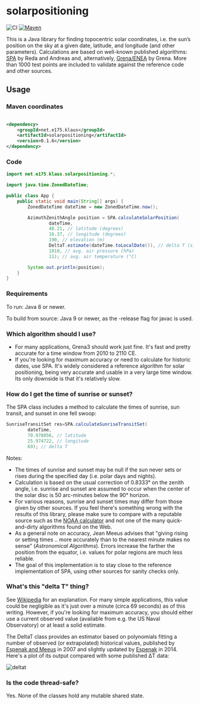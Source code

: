 # solarpositioning

![CI](https://github.com/KlausBrunner/solarpositioning/workflows/CI/badge.svg) [![Maven](https://img.shields.io/maven-central/v/net.e175.klaus/solarpositioning?color=dodgerblue)](https://search.maven.org/search?q=g:net.e175.klaus%20a:solarpositioning)

This is a Java library for finding topocentric solar coordinates, i.e. the sun’s position on the sky at a given date,
latitude, and longitude (and other parameters). Calculations are based on well-known published
algorithms: [SPA](http://dx.doi.org/10.1016/j.solener.2003.12.003) by Reda and Andreas and,
alternatively, [Grena/ENEA](http://dx.doi.org/10.1016/j.solener.2012.01.024) by Grena. More than 1000 test points are
included to validate against the reference code and other sources.

## Usage

### Maven coordinates

```xml

<dependency>
    <groupId>net.e175.klaus</groupId>
    <artifactId>solarpositioning</artifactId>
    <version>0.1.6</version>
</dependency>
```

### Code

```java
import net.e175.klaus.solarpositioning.*;

import java.time.ZonedDateTime;

public class App {
    public static void main(String[] args) {
        ZonedDateTime dateTime = new ZonedDateTime.now();

        AzimuthZenithAngle position = SPA.calculateSolarPosition(
                dateTime,
                48.21, // latitude (degrees)
                16.37, // longitude (degrees)
                190, // elevation (m)
                DeltaT.estimate(dateTime.toLocalDate()), // delta T (s)
                1010, // avg. air pressure (hPa)
                11); // avg. air temperature (°C)

        System.out.println(position);
    }
}
```

### Requirements

To run: Java 8 or newer.

To build from source: Java 9 or newer, as the -release flag for javac is used.

### Which algorithm should I use?

* For many applications, Grena3 should work just fine. It's fast and pretty accurate for a time window from 2010 to 2110
  CE.
* If you're looking for maximum accuracy or need to calculate for historic dates, use SPA. It's widely considered a
  reference algorithm for solar positioning, being very accurate and usable in a very large time window. Its only
  downside is that it's relatively slow.

### How do I get the time of sunrise or sunset?

The SPA class includes a method to calculate the times of sunrise, sun transit, and sunset in one fell swoop:

```java
SunriseTransitSet res=SPA.calculateSunriseTransitSet(
        dateTime,
        70.978056, // latitude  
        25.974722, // longitude
        69); // delta T
```

Notes:

* The times of sunrise and sunset may be null if the sun never sets or rises during the specified day (i.e. polar days
  and nights).
* Calculation is based on the usual correction of 0.8333° on the zenith angle, i.e. sunrise and sunset are assumed to
  occur when the center of the solar disc is 50 arc-minutes below the 90° horizon.
* For various reasons, sunrise and sunset times may differ from those given by other sources. If you feel there's
  something wrong with the results of this library, please make sure to compare with a reputable source such as
  the [NOAA calculator](http://www.esrl.noaa.gov/gmd/grad/solcalc/) and not one of the many quick-and-dirty algorithms
  found on the Web.
* As a general note on accuracy, Jean Meeus advises that "giving rising or setting times .. more accurately than to the
  nearest minute makes no sense" (_Astronomical Algorithms_). Errors increase the farther the position from the equator,
  i.e. values for polar regions are much less reliable.
* The goal of this implementation is to stay close to the reference implementation of SPA, using other sources for
  sanity checks only.

### What's this "delta T" thing?

See [Wikipedia](https://en.wikipedia.org/wiki/ΔT) for an explanation. For many simple applications, this value could be
negligible as it's just over a minute (circa 69 seconds) as of this writing. However, if you're looking for maximum
accuracy, you should either use a current observed value (available from e.g. the US Naval Observatory) or at least a
solid estimate.

The DeltaT class provides an estimator based on polynomials fitting a number of observed (or extrapolated) historical
values, published by [Espenak and Meeus](http://eclipse.gsfc.nasa.gov/SEcat5/deltatpoly.html) in 2007 and slightly
updated by [Espenak](https://www.eclipsewise.com/help/deltatpoly2014.html) in 2014. Here's a plot of its output compared
with some published ΔT data:

![deltat](resources/deltat.png)

### Is the code thread-safe?

Yes. None of the classes hold any mutable shared state.
